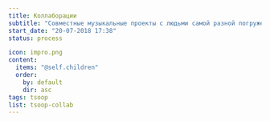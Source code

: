 ```yaml
---
title: Коллаборации
subtitle: "Совместные музыкальные проекты с людьми самой разной погруженности в музыку."
start_date: "20-07-2018 17:38"
status: process

icon: impro.png
content:
  items: "@self.children"
  order:
    by: default
    dir: asc
tags: tsoop
list: tsoop-collab
---
```

